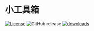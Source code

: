 # 小工具箱
[![License](https://img.shields.io/github/license/lishuyu69/toolbox?logo=Apache)](https://github.com/lishuyu69/toolbox/blob/master/LICENSE)
![GitHub release](https://img.shields.io/github/v/release/lishuyu69/toolbox?include_prereleases&link=https%3A%2F%2Fgithub.com%2Flishuyu69%2Ftoolbox%2Freleases&link=https%3A%2F%2Fgithub.com%2Flishuyu69%2Ftoolbox%2Freleases%2Flatest)
[![downloads](https://img.shields.io/jsdelivr/gh/hm/lishuyu69/toolbox?label=downloads)](https://github.com/lishuyu69/toolbox/tree/download)

